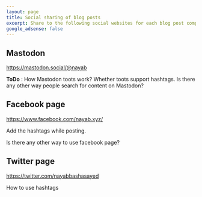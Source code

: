 ```yaml
---
layout: page
title: Social sharing of blog posts
excerpt: Share to the following social websites for each blog post completion.
google_adsense: false
---
```

## Mastodon
https://mastodon.social/@nayab

**ToDo** : How Mastodon toots work? Whether toots support hashtags. Is there any other way people search for content on Mastodon?

## Facebook page
https://www.facebook.com/nayab.xyz/

Add the hashtags while posting.

Is there any other way to use facebook page?

## Twitter page
https://twitter.com/nayabbashasayed

How to use hashtags

